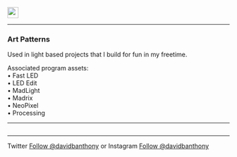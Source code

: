 <a href="http://davidbanthony.me" target="_blank"><img src="http://davidbanthony.com/assets/images/logo.svg" height="25" alt=""></a>

<hr>

<h3>Art Patterns</h3>
<p>Used in light based projects that I build for fun in my freetime.</p>
<p>Associated program assets:<br>
• Fast LED<br>
• LED Edit<br>
• MadLight<br>
• Madrix<br>
• NeoPixel<br>
• Processing</p>

<hr>

<img src="https://github.com/davidbanthony/dba-art-patterns/blob/master/Examples.jpg?raw=true" alt="">

<hr>

<p>Twitter <a href="https://twitter.com/davidbanthony" target="_blank">Follow @davidbanthony</a> or Instagram <a href="https://instagram.com/davidbanthony" target="_blank">Follow @davidbanthony</a></p>
